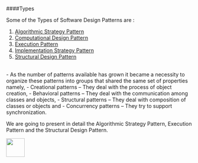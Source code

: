
####Types

<p>Some of the Types of Software Design Patterns are :</p>

1. [Algorithmic Strategy Pattern](https://github.com/hariniiyer/CSCI-5828_Presentation4_Software-Design-Patterns/blob/master/AlgorithmicStrat.md)
2. [Computational Design Pattern](https://github.com/hariniiyer/CSCI-5828_Presentation4_Software-Design-Patterns/blob/master/CompDesign.md)
3. [Execution Pattern](https://github.com/hariniiyer/CSCI-5828_Presentation4_Software-Design-Patterns/blob/master/ExePattern.md)
4. [Implementation Strategy Pattern](https://github.com/hariniiyer/CSCI-5828_Presentation4_Software-Design-Patterns/tree/master)
5. [Structural Design Pattern](https://github.com/hariniiyer/CSCI-5828_Presentation4_Software-Design-Patterns/tree/master)

<br>
- As the number of patterns available has grown it became a necessity to organize these patterns into groups that shared the same set of properties namely,
- Creational patterns  – They deal with the process of object creation,
- Behavioral patterns  – They deal with the communication among classes and objects,
- Structural patterns  – They deal with composition of classes or objects and 
- Concurrency patterns – They try to support synchronization.


We are going to present in detail the Algorithmic Strategy Pattern, Execution Pattern and the Structural Design Pattern.

[<img src="https://encrypted-tbn1.gstatic.com/images?q=tbn:ANd9GcQDyx6SDBF0wYKX7oVbtC-3-mmhmX0T0S1neRIapHQG9-7yWrw7" width="50" height="50"></img>](https://github.com/hariniiyer/CSCI-5828_Presentation4_Software-Design-Patterns/blob/master/AlgorithmicStrat.md)
